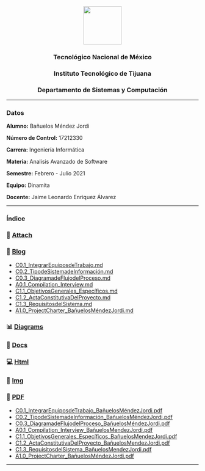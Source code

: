 <div align="center">
<img src="https://www.tijuana.tecnm.mx/wp-content/uploads/2018/09/logo-ITT-2018.jpg" width="100px">

### Tecnológico Nacional de México
### Instituto Tecnológico de Tijuana
### Departamento de Sistemas y Computación
___
</div>

### **Datos**
**Alumno:** Bañuelos Méndez Jordi

**Número de Control:** 17212330

**Carrera:** Ingeniería Informática

**Materia:** Analisis Avanzado de Software

**Semestre:** Febrero - Julio 2021

**Equipo:** Dinamita

**Docente:** Jaime Leonardo Enriquez Álvarez
___
### **Índice**
### :pencil: [Attach](https://github.com/BanuelosMendezJordi/Analisis_Avanzado_17212330/tree/main/attach)
### :date: [Blog](https://github.com/BanuelosMendezJordi/Analisis_Avanzado_17212330/blob/main/blog/README.md)
* [C0.1_IntegrarEquiposdeTrabajo.md](https://github.com/BanuelosMendezJordi/Analisis_Avanzado_17212330/blob/main/blog/C0.1_IntegrarEquiposdeTrabajo_Ba%C3%B1uelosMendezJordi.md)
* [C0.2_TipodeSistemadeInformación.md](https://github.com/BanuelosMendezJordi/Analisis_Avanzado_17212330/blob/main/blog/C0.2_TipodeSistemadeInformaci%C3%B3n_Ba%C3%B1uelosMendezJordi.md)
* [C0.3_DiagramadeFlujodelProceso.md](https://github.com/BanuelosMendezJordi/Analisis_Avanzado_17212330/blob/main/blog/C0.3_DiagramadeFlujodelProceso_BanuelosMendezJordi.md)
* [A0.1_Compilation_Interview.md](https://github.com/BanuelosMendezJordi/Analisis_Avanzado_17212330/blob/main/blog/A0.1_Compilation_Interview_BanuelosMendezJordi.md)
* [C1.1_ObjetivosGenerales_Específicos.md](https://github.com/BanuelosMendezJordi/Analisis_Avanzado_17212330/blob/main/blog/C1.1_ObjetivosGenerales_Especificos.md)
* [C1.2_ActaConstitutivaDelProyecto.md](https://github.com/BanuelosMendezJordi/Analisis_Avanzado_17212330/blob/main/blog/C1.2_ActaConstitutivaDelProyecto_Ba%C3%B1uelosM%C3%A9ndezJordi.md)
* [C1.3_RequisitosdelSistema.md](https://github.com/BanuelosMendezJordi/Analisis_Avanzado_17212330/blob/main/blog/C1.3_RequisitosdelSistema_Ba%C3%B1uelosM%C3%A9ndezJordi.md)
* [A1.0_ProjectCharter_BañuelosMéndezJordi.md](https://github.com/BanuelosMendezJordi/Analisis_Avanzado_17212330/blob/main/blog/A1.0_ProjectCharter_Ba%C3%B1uelosM%C3%A9ndezJordi.md)
### :bar_chart: [Diagrams](https://github.com/BanuelosMendezJordi/Analisis_Avanzado_17212330/tree/main/diagrams)
### :page_with_curl: [Docs](https://github.com/BanuelosMendezJordi/Analisis_Avanzado_17212330/tree/main/docs)
### :computer: [Html](https://github.com/BanuelosMendezJordi/Analisis_Avanzado_17212330/tree/main/html)
### :mountain_bicyclist: [Img](https://github.com/BanuelosMendezJordi/Analisis_Avanzado_17212330/tree/main/img)
### :closed_book: [PDF](https://github.com/BanuelosMendezJordi/Analisis_Avanzado_17212330/tree/main/pdf)
* [C0.1_IntegrarEquiposdeTrabajo_BañuelosMéndezJordi.pdf](https://github.com/BanuelosMendezJordi/Analisis_Avanzado_17212330/blob/main/pdf/C0.1_IntegrarEquiposdeTrabajo_Ba%C3%B1uelosMendezJordi.pdf)
* [C0.2_TipodeSistemadeInformación_BañuelosMéndezJordi.pdf](https://github.com/BanuelosMendezJordi/Analisis_Avanzado_17212330/blob/main/pdf/C0.2_TipodeSistemadeInformaci%C3%B3n_Ba%C3%B1uelosMendezJordi.pdf)
* [C0.3_DiagramadeFlujodelProceso_BañuelosMéndezJordi.pdf](https://github.com/BanuelosMendezJordi/Analisis_Avanzado_17212330/blob/main/pdf/C0.3_DiagramadeFlujodelProceso_BanuelosMendezJordi.pdf)
* [A0.1_Compilation_Interview_BañuelosMendezJordi.pdf](https://github.com/BanuelosMendezJordi/Analisis_Avanzado_17212330/blob/main/pdf/A0.1_Compilation_Interview_BanuelosMendezJordi.pdf)
* [C1.1_ObjetivosGenerales_Específicos_BañuelosMendezJordi.pdf](https://github.com/BanuelosMendezJordi/Analisis_Avanzado_17212330/blob/main/pdf/C1.1_ObjetivosGeneralesEspecificos_Ba%C3%B1uelosMendezJordi.pdf)
* [C1.2_ActaConstitutivaDelProyecto_BañuelosMendezJordi.pdf](https://github.com/BanuelosMendezJordi/Analisis_Avanzado_17212330/blob/main/pdf/C1.2_ActaConstitutivaDelProyecto_Ba%C3%B1uelosM%C3%A9ndezJordi.pdf)
* [C1.3_RequisitosdelSistema_BañuelosMendezJordi.pdf](https://github.com/BanuelosMendezJordi/Analisis_Avanzado_17212330/blob/main/pdf/C1.3_RequisitosdelSistema_Ba%C3%B1uelosM%C3%A9ndezJordi.pdf)
* [A1.0_ProjectCharter_BañuelosMéndezJordi.pdf](https://github.com/BanuelosMendezJordi/Analisis_Avanzado_17212330/blob/main/pdf/A1.0_ProjectCharter_Ba%C3%B1uelosM%C3%A9ndezJordi.pdf)
___